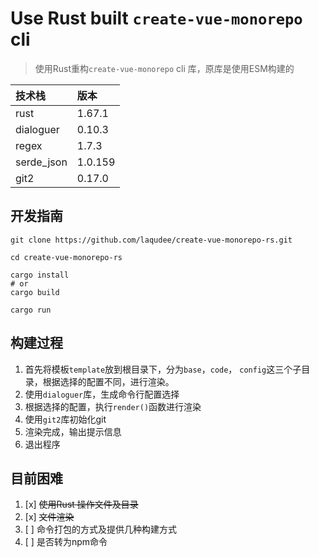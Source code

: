 # Use Rust built `create-vue-monorepo` cli

> 使用Rust重构`create-vue-monorepo` cli 库，原库是使用ESM构建的

| 技术栈 | 版本 |
| :-- | :-- |
| rust | 1.67.1 |
| dialoguer | 0.10.3 |
| regex | 1.7.3 |
| serde_json | 1.0.159 |
| git2 | 0.17.0 |


## 开发指南

```shell
git clone https://github.com/laqudee/create-vue-monorepo-rs.git

cd create-vue-monorepo-rs

cargo install
# or 
cargo build

cargo run
```

## 构建过程

1. 首先将模板`template`放到根目录下，分为`base`，`code`， `config`这三个子目录，根据选择的配置不同，进行渲染。
2. 使用`dialoguer`库，生成命令行配置选择
3. 根据选择的配置，执行`render()`函数进行渲染
4. 使用`git2`库初始化git
5. 渲染完成，输出提示信息
6. 退出程序

## 目前困难

1. [x] ~~使用Rust 操作文件及目录~~
2. [x] ~~文件渲染~~
3. [ ] 命令打包的方式及提供几种构建方式
4. [ ] 是否转为npm命令
